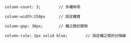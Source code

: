 ```
column-count: 3;		// 多欄佈局
```

```
column-width:250px		// 設定欄寬
```

```
column-gap: 30px;		// 欄之間的間隙
```

```
column-rule: 2px solid blue;		// 設定欄之間的分隔線
```